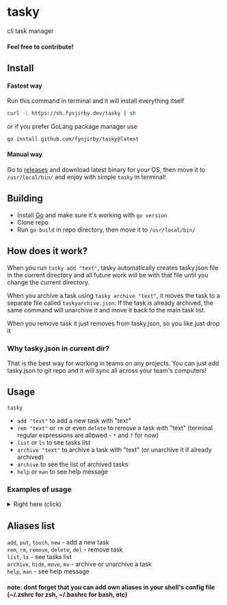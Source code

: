# tasky

cli task manager

#### Feel free to contribute!

## Install

#### Fastest way 
Run this command in terminal and it will install everything itself
```sh
curl -L https://sh.fynjirby.dev/tasky | sh
```
or if you prefer GoLang package manager use
```sh
go install github.com/fynjirby/tasky@latest
```
#### Manual way
Go to [releases](https://github.com/Fynjirby/tasky/releases/) and download latest binary for your OS, then move it to `/usr/local/bin/` and enjoy with simple `tasky` in terminal!

## Building
- Install [Go](https://go.dev/) and make sure it's working with `go version`
- Clone repo
- Run `go build` in repo directory, then move it to `/usr/local/bin/`

## How does it work?

When you run `tasky add "text"`, tasky automatically creates tasky.json file in the current directory and all future work will be with that file until you change the current directory.

When you archive a task using `tasky archive "text"`, it moves the task to a separate file called `taskyarchive.json`. If the task is already archived, the same command will unarchive it and move it back to the main task list.

When you remove task it just removes from tasky.json, so you like just drop it

### Why tasky.json in current dir?

That is the best way for working in teams on any projects. You can just add tasky.json to git repo and it will sync all across your team's computers!

## Usage

`tasky`

-   `add "text"` to add a new task with "text"
-   `rem "text"` or `rm` or even `delete` to remove a task with "text" (terminal regular expressions are allowed - `*` and `?` for now)
-   `list` or `ls` to see tasks list
-   `archive "text"` to archive a task with "text" (or unarchive it if already archived)
-   `archive` to see the list of archived tasks
-   `help` or `man` to see help message

### Examples of usage

<details> 
<summary>Right here (click)</summary>
  
`tasky add "make some things in new version"` <br>
Will add a task with name of "make some things in new version" <br>
`tasky remove "make some things in new version"` <br>
Will remove the task you have just created (it's name is "make some things in new version" if you already forgot 😊) <br>
`tasky list` <br>
Will display all the tasks you have (in tasky.json in current dir for sure) <br>
`tasky archive "make some things in new version"` <br>
Will archive / unarchive the task with name "make some things in new version" <br>
`tasky archive` <br>
Will display all archived tasks <br>

</details>

## Aliases list

`add`, `put`, `touch`, `new` - add a new task <br>
`rem`, `rm`, `remove`, `delete`, `del` - remove task <br>
`list`, `ls` - see tasks list <br>
`archive`, `hide`, `move`, `mv` - archive or unarchive a task <br>
`help`, `man` - see help message

#### note: dont forget that you can add own aliases in your shell's config file (~/.zshrc for zsh, ~/.bashrc for bash, etc)
